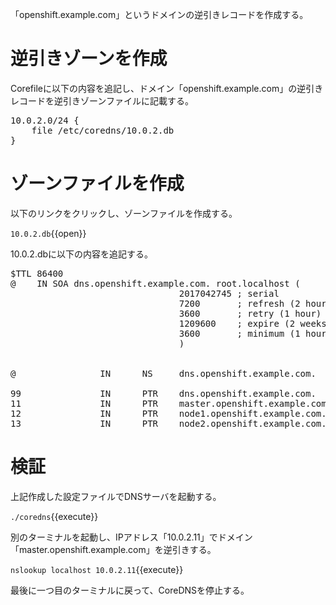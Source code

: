 「openshift.example.com」というドメインの逆引きレコードを作成する。

# 逆引きゾーンを作成
Corefileに以下の内容を追記し、ドメイン「openshift.example.com」の逆引きレコードを逆引きゾーンファイルに記載する。

<pre class="file" data-filename="Corefile" data-target="append">
10.0.2.0/24 {
    file /etc/coredns/10.0.2.db
}
</pre>

# ゾーンファイルを作成
以下のリンクをクリックし、ゾーンファイルを作成する。

`10.0.2.db`{{open}}

10.0.2.dbに以下の内容を追記する。

<pre class="file" data-filename="openshift.example.com.db" data-target="append">
$TTL 86400
@    IN SOA dns.openshift.example.com. root.localhost (
                                2017042745 ; serial
                                7200       ; refresh (2 hours)
                                3600       ; retry (1 hour)
                                1209600    ; expire (2 weeks)
                                3600       ; minimum (1 hour)
                                )


@                IN      NS     dns.openshift.example.com.

99               IN      PTR    dns.openshift.example.com.
11               IN      PTR    master.openshift.example.com.
12               IN      PTR    node1.openshift.example.com.
13               IN      PTR    node2.openshift.example.com.
</pre>

# 検証
上記作成した設定ファイルでDNSサーバを起動する。

`./coredns`{{execute}}

別のターミナルを起動し、IPアドレス「10.0.2.11」でドメイン「master.openshift.example.com」を逆引きする。

`nslookup localhost 10.0.2.11`{{execute}}

最後に一つ目のターミナルに戻って、CoreDNSを停止する。

